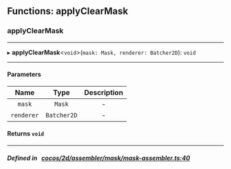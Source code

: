 ## Functions: applyClearMask

### applyClearMask


___
▸ **applyClearMask**<`void`\>(`mask: Mask, renderer: Batcher2D`): `void`
___


#### Parameters

| Name | Type | Description |
| :------: | :------: | :------: |
| `mask` | `Mask` | - |
| `renderer` | `Batcher2D` | - |

#### Returns `void` 
___


##### Defined in &nbsp;   [cocos/2d/assembler/mask/mask-assembler.ts:40](https://github.com/cocos-creator/engine/blob/c7bf6b8a9/cocos/2d/assembler/mask/mask-assembler.ts#L40)&nbsp;
